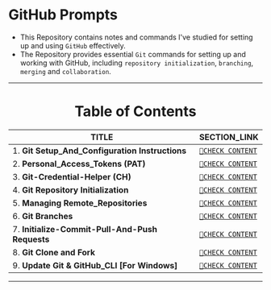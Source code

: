 # GitHub Prompts
- This Repository contains notes and commands I've studied for setting up and using `GitHub` effectively.
- The Repository provides essential `Git` commands for setting up and working with GitHub, including `repository initialization`, `branching`, `merging` and `collaboration`.

---

<div align="center">
 <h1>Table of Contents</h1>
</div>

<div align="center">
 
| TITLE                                                                                                          | SECTION_LINK                                                                                                                                                       |
|----------------------------------------------------------------------------------------------------------------|--------------------------------------------------------------------------------------------------------------------------------------------------------------------|
| 1.  **Git Setup_And_Configuration Instructions**                                                               | [` 🔗CHECK CONTENT `](https://github.com/Yashvant-Chhapwale-Course-Work/GitHub_Prompts/blob/main/Git_Setup.md)                                                    |  
| 2.  **Personal_Access_Tokens (PAT)**                                                                           | [` 🔗CHECK CONTENT `](https://github.com/Yashvant-Chhapwale-Course-Work/GitHub_Prompts/blob/main/Personal_Access_Tokens(PAT).md)                                  |
| 3.  **Git-Credential-Helper (CH)**                                                                             | [` 🔗CHECK CONTENT `](https://github.com/Yashvant-Chhapwale-Course-Work/GitHub_Prompts/blob/main/Git-Credential-Helper%20(CH).md)                                |
| 4.  **Git Repository Initialization**                                                                          | [` 🔗CHECK CONTENT `](https://github.com/Yashvant-Chhapwale-Course-Work/GitHub_Prompts/blob/main/Git_Repo_Initialization.md)                                     |
| 5.  **Managing Remote_Repositories**                                                                           | [` 🔗CHECK CONTENT `](https://github.com/Yashvant-Chhapwale-Course-Work/GitHub_Prompts/blob/main/Remote_Repositories.md)                                          |
| 6.  **Git Branches**                                                                                           | [` 🔗CHECK CONTENT `](https://github.com/Yashvant-Chhapwale-Course-Work/GitHub_Prompts/blob/main/Git_Branches.md)                                                 |
| 7.  **Initialize-Commit-Pull-And-Push Requests**                                                               | [` 🔗CHECK CONTENT `](https://github.com/Yashvant-Chhapwale-Course-Work/GitHub_Prompts/blob/main/Initialize_Commit_Pull_and_Push.md)                              |
| 8.  **Git Clone and Fork**                                                                                     | [` 🔗CHECK CONTENT `](https://github.com/Yashvant-Chhapwale-Course-Work/GitHub_Prompts/blob/main/Git_Clone_and_Fork.md)                                           |
| 9.  **Update Git & GitHub_CLI [For Windows]**                                                                  | [` 🔗CHECK CONTENT `](https://github.com/Yashvant-Chhapwale-Course-Work/GitHub_Prompts/blob/main/Git_Setup.md#update-git--github_cli-gh-for-windows)             |
</div>

---
